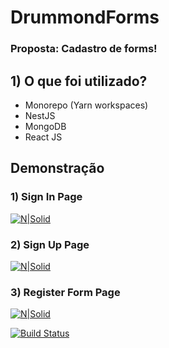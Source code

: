 # DrummondForms
### Proposta: Cadastro de forms!

## 1) O que foi utilizado?
- Monorepo (Yarn workspaces)
- NestJS
- MongoDB
- React JS

## Demonstração
### 1) Sign In Page
[![N|Solid](https://i.imgur.com/sI615as.jpg)](https://nodesource.com/products/nsolid)
### 2) Sign Up Page
[![N|Solid](https://i.imgur.com/tRIRJcH.jpg)](https://nodesource.com/products/nsolid)
### 3) Register Form Page
[![N|Solid](https://i.imgur.com/8D9wCmQ.jpg)](https://nodesource.com/products/nsolid)


[![Build Status](https://travis-ci.org/joemccann/dillinger.svg?branch=master)](https://travis-ci.org/joemccann/dillinger)
